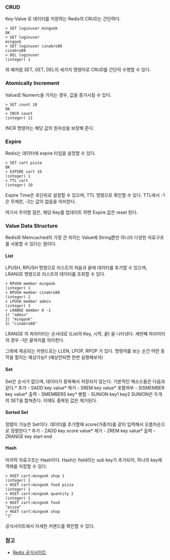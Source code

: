 ### CRUD

Key-Value 로 데이터를 저장하는 Redis의 CRUD는 간단하다.

```redis
> SET loginuser mingook
OK
> GET loginuser
mingook
> SET loginuser cinabro88
cinabro88
> DEL loginuser
(integer) 1
```

위 예처럼 SET, GET, DEL의 세가지 명령어로 CRUD를 간단히 수행할 수 있다.

### Atomically Increment

Value로 Numeric을 가지는 경우, 값을 증가시킬 수 있다.

```Redis
> SET count 10
OK
> INCR count
(integer) 11
```

INCR 명령어는 해당 값의 원자성을 보장해 준다.

### Expire

Redis는 데이터에 expire 타임을 설정할 수 있다.

```Redis
> SET cart pizza
OK
> EXPIRE cart 10
(integer) 1
> TTL cart
(integer) 10
```

Expire Time은 초단위로 설정할 수 있으며, TTL 명령으로 확인할 수 있다. TTL에서 -1은 무제한, -2는 값이 없음을 의미한다.

여기서 주의할 점은, 해당 Key를 업데이트 하면 Expire 값은 reset 된다.

### Value Data Structure

Redis와 Memcached의 가장 큰 차이는 Value에 String뿐만 아니라 다양한 자료구조를 사용할 수 있다는 점이다.

#### List

LPUSH, RPUSH 명령으로 리스트의 처음과 끝에 데이터를 추가할 수 있으며, LRANGE 명령으로 리스트의 데이터를 조회할 수 있다.

```
> RPUSH member mingook
(integer) 1
> RPUSH member cinabro88
(integer) 2
> LPUSH member admin
(integer) 3
> LRANGE member 0 -1
1) "admin"
2) "mingook"
3) "cinabro88"
```

LRANGE 의 파라미터는 순서대로 (List의 Key, 시작, 끝) 을 나타낸다. 세번째 파라미터의 경우 -1은 끝까지를 의미한다.

그외에 제공되는 커맨드로는 LLEN, LPOP, RPOP 가 있다. 명령어를 보는 순간 어떤 동작을 할지는 예상가능!! (예상안되면 한번 실행해보자)

#### Set

Set은 순서가 없으며, 데이터가 중복해서 저장되지 않는다. 기본적인 메소드들은 다음과같다.* 추가 - SADD key value* 제거 - SREM key value* 포함여부 - SISMEMBER key value* 출력 - SMEMBERS key* 병합 - SUNION key1 key2 SUNION은 두개의 SET을 합쳐준다. 이때도 중복된 값은 제거된다.

#### Sorted Set

정렬이 가능한 Set이다. 데이터를 추가할때 score(가중치)를 같이 입력해서 오름차순으로 정렬한다.* 추가 - ZADD key score value* 제거 - ZREM key value* 출력 - ZRANGE key start end

#### Hash

마지막 자료구조는 Hash이다. Hash는 field라는 sub key가 추가되어, 하나의 key에 객체를 저장할 수 있다.

```
> HSET cart:mingook shop 1
(integer) 1
> HSET cart:mingook food pizza
(integer) 1
> HSET cart:mingook quantity 2
(integer) 1
> HGET cart:mingook food
"pizza"
> HGET cart:mingook shop
"1"
```

공식사이트에서 자세한 커맨드를 확인할 수 있다.

### 참고

-	[Redis 공식사이트](www.naver.com)
